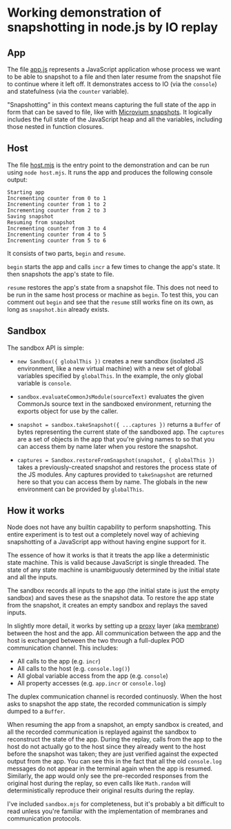 # Working demonstration of snapshotting in node.js by IO replay

## App

The file [app.js](#file-app-js) represents a JavaScript application whose process we want to be able to snapshot to a file and then later resume from the snapshot file to continue where it left off. It demonstrates access to IO (via the `console`) and statefulness (via the `counter` variable).

"Snapshotting" in this context means capturing the full state of the app in form that can be saved to file, like with [Microvium snapshots](https://coder-mike.com/blog/2020/05/15/snapshotting-vs-bundling/). It logically includes the full state of the JavaScript heap and all the variables, including those nested in function closures.

## Host

The file [host.mjs](#file-host-mjs) is the entry point to the demonstration and can be run using `node host.mjs`. It runs the app and produces the following console output:

```
Starting app
Incrementing counter from 0 to 1
Incrementing counter from 1 to 2
Incrementing counter from 2 to 3
Saving snapshot
Resuming from snapshot
Incrementing counter from 3 to 4
Incrementing counter from 4 to 5
Incrementing counter from 5 to 6
```

It consists of two parts, `begin` and `resume`. 

`begin` starts the app and calls `incr` a few times to change the app's state. It then snapshots the app's state to file.

`resume` restores the app's state from a snapshot file. This does not need to be run in the same host process or machine as `begin`. To test this, you can comment out `begin` and see that the `resume` still works fine on its own, as long as `snapshot.bin` already exists.

## Sandbox

The sandbox API is simple:

  - `new Sandbox({ globalThis })` creates a new sandbox (isolated JS environment, like a new virtual machine) with a new set of global variables specified by `globalThis`. In the example, the only global variable is `console`.

  - `sandbox.evaluateCommonJsModule(sourceText)` evaluates the given CommonJs source text in the sandboxed environment, returning the exports object for use by the caller.

  - `snapshot = sandbox.takeSnapshot({ ...captures })` returns a `Buffer` of bytes representing the current state of the sandboxed app. The `captures` are a set of objects in the app that you're giving names to so that you can access them by name later when you restore the snapshot.

  - `captures = Sandbox.restoreFromSnapshot(snapshot, { globalThis })` takes a previously-created snapshot and restores the process state of the JS modules. Any captures provided to `takeSnapshot` are returned here so that you can access them by name. The globals in the new environment can be provided by `globalThis`.

## How it works

Node does not have any builtin capability to perform snapshotting. This entire experiment is to test out a completely novel way of achieving snapshotting of a JavaScript app without having engine support for it.

The essence of how it works is that it treats the app like a deterministic state machine. This is valid because JavaScript is single threaded. The state of any state machine is unambiguously determined by the initial state and all the inputs. 

The sandbox records all inputs to the app (the initial state is just the empty sandbox) and saves these as the snapshot data. To restore the app state from the snapshot, it creates an empty sandbox and replays the saved inputs.

In slightly more detail, it works by setting up a [proxy](https://developer.mozilla.org/en-US/docs/Web/JavaScript/Reference/Global_Objects/Proxy) layer (aka [membrane](https://github.com/salesforce/observable-membrane#what-is-a-membrane)) between the host and the app. All communication between the app and the host is exchanged between the two through a full-duplex POD communication channel. This includes:

 - All calls to the app (e.g. `incr`)
 - All calls to the host (e.g. `console.log()`)
 - All global variable access from the app (e.g. `console`)
 - All property accesses (e.g. `app.incr` or `console.log`)

The duplex communication channel is recorded continuosly. When the host asks to snapshot the app state, the recorded communication is simply dumped to a `Buffer`.

When resuming the app from a snapshot, an empty sandbox is created, and all the recorded communication is replayed against the sandbox to reconstruct the state of the app. During the replay, calls from the app to the host do not actually go to the host since they already went to the host before the snapshot was taken; they are just verified against the expected output from the app. You can see this in the fact that all the old `console.log` messages do not appear in the terminal again when the app is resumed. Similarly, the app would only see the pre-recorded responses from the original host during the replay, so even calls like `Math.random` will deterministically reproduce their original results during the replay.

I've included `sandbox.mjs` for completeness, but it's probably a bit difficult to read unless you're familiar with the implementation of membranes and communication protocols.
